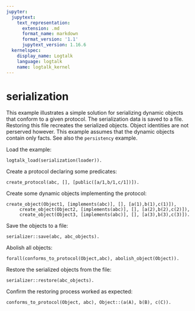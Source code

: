 ```yaml
---
jupyter:
  jupytext:
    text_representation:
      extension: .md
      format_name: markdown
      format_version: '1.1'
      jupytext_version: 1.16.6
  kernelspec:
    display_name: Logtalk
    language: logtalk
    name: logtalk_kernel
---
```


<!--
________________________________________________________________________

This file is part of Logtalk <https://logtalk.org/>  
SPDX-FileCopyrightText: 1998-2025 Paulo Moura <pmoura@logtalk.org>  
SPDX-License-Identifier: Apache-2.0

Licensed under the Apache License, Version 2.0 (the "License");
you may not use this file except in compliance with the License.
You may obtain a copy of the License at

    http://www.apache.org/licenses/LICENSE-2.0

Unless required by applicable law or agreed to in writing, software
distributed under the License is distributed on an "AS IS" BASIS,
WITHOUT WARRANTIES OR CONDITIONS OF ANY KIND, either express or implied.
See the License for the specific language governing permissions and
limitations under the License.
________________________________________________________________________
-->

# serialization

This example illustrates a simple solution for serializing dynamic objects
that conform to a given protocol. The serialization data is saved to a file.
Restoring this file recreates the serialized objects. Object identities are
not perserved however. This example assumes that the dynamic objects contain
only facts. See also the `persistency` example.

Load the example:

```logtalk
logtalk_load(serialization(loader)).
```

<!--
true.
-->

Create a protocol declaring some predicates:

```logtalk
create_protocol(abc, [], [public([a/1,b/1,c/1])]).
```

<!--
true.
-->

Create some dynamic objects implementing the protocol:

```logtalk
create_object(Object1, [implements(abc)], [], [a(1),b(1),c(1)]),
     create_object(Object2, [implements(abc)], [], [a(2),b(2),c(2)]),
	 create_object(Object3, [implements(abc)], [], [a(3),b(3),c(3)]).
```

<!--
Object1 = o1, Object2 = o2 Object3 = o3.
-->

Save the objects to a file:

```logtalk
serializer::save(abc, abc_objects).
```

<!--
true.
-->

Abolish all objects:

```logtalk
forall(conforms_to_protocol(Object,abc), abolish_object(Object)).
```

<!--
true.
-->

Restore the serialized objects from the file:

```logtalk
serializer::restore(abc_objects).
```

<!--
true.
-->

Confirm the restoring process worked as expected:

```logtalk
conforms_to_protocol(Object, abc), Object::(a(A), b(B), c(C)).
```

<!--
Object = o3, A = B, B = C, C = 1 ;
Object = o4, A = B, B = C, C = 2 ;
Object = o5, A = B, B = C, C = 3.
-->
